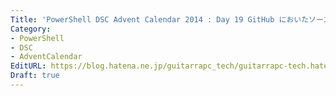 ```yaml
---
Title: 'PowerShell DSC Advent Calendar 2014 : Day 19 GitHub においたソースコードをダウンロードしてコンフィグレーションに利用する'
Category:
- PowerShell
- DSC
- AdventCalendar
EditURL: https://blog.hatena.ne.jp/guitarrapc_tech/guitarrapc-tech.hatenablog.com/atom/entry/8454420450076387978
Draft: true
---
```


